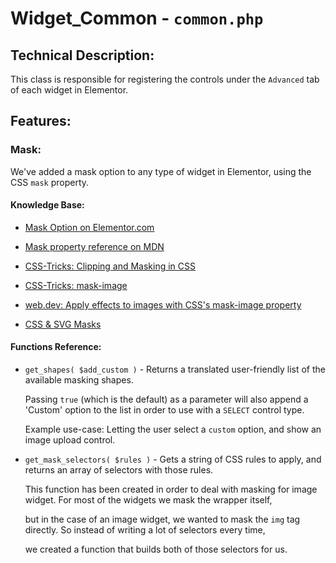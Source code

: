 # Widget_Common - `common.php`

## Technical Description:

This class is responsible for registering the controls under the `Advanced` tab of each widget in Elementor.


## Features:

### Mask:
We've added a mask option to any type of widget in Elementor, using the CSS `mask` property.

#### Knowledge Base:
- [Mask Option on Elementor.com](https://elementor.com/help/mask-option/)
  

- [Mask property reference on MDN](https://developer.mozilla.org/en-US/docs/Web/CSS/mask)


- [CSS-Tricks: Clipping and Masking in CSS](https://css-tricks.com/clipping-masking-css/)
  

- [CSS-Tricks: mask-image](https://css-tricks.com/almanac/properties/m/mask-image/)
  

- [web.dev: Apply effects to images with CSS's mask-image property](https://web.dev/css-masking/)
  

- [CSS & SVG Masks](https://lab.iamvdo.me/css-svg-masks/)

#### Functions Reference:

- `get_shapes( $add_custom )` - Returns a translated user-friendly list of the available masking shapes.

  Passing `true` (which is the default) as a parameter will also append a 'Custom' option to the list in order to use with a `SELECT` control type.

  Example use-case: Letting the user select a `custom` option, and show an image upload control.


- `get_mask_selectors( $rules )` - Gets a string of CSS rules to apply, and returns an array of selectors with those rules.

	This function has been created in order to deal with masking for image widget. For most of the widgets we mask the wrapper itself, 
  
	but in the case of an image widget, we wanted to mask the `img` tag directly. So instead of writing a lot of selectors every time, 
  
	we created a function that builds both of those selectors for us.
